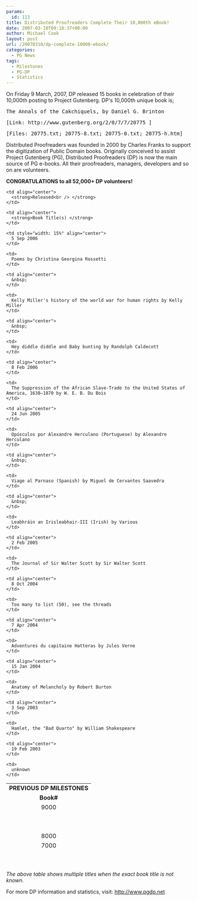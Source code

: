 ```yaml
---
params:
  id: 113
title: Distributed Proofreaders Complete Their 10,000th eBook!
date: 2007-03-10T09:18:37+00:00
author: Michael Cook
layout: post
url: /20070310/dp-complete-10000-ebook/
categories:
  - PG News
tags:
  - Milestones
  - PG-DP
  - Statistics
---
```

On Friday 9 March, 2007, DP released 15 books in celebration of their 10,000th posting to Project Gutenberg. DP's 10,000th unique book is;

<pre>The Annals of the Cakchiquels, by Daniel G. Brinton                      20775</pre>

<pre>[Link: http://www.gutenberg.org/2/0/7/7/20775 ]</pre>

<pre>[Files: 20775.txt; 20775-8.txt; 20775-0.txt; 20775-h.htm]</pre>

Distributed Proofreaders was founded in 2000 by Charles Franks to support the digitization of Public Domain books. Originally conceived to assist Project Gutenberg (PG), Distributed Proofreaders (DP) is now the main source of PG e-books. All their proofreaders, managers, developers and so on are volunteers.

**CONGRATULATIONS to all 52,000+ DP volunteers!**

<table border="0" cellpadding="0" cellspacing="0" height="222" width="560">
  <tr align="center">
    <td colspan="3" style="height: 26px">
      <strong>PREVIOUS DP MILESTONES</strong>
    </td>
  </tr>

  <tr>
    <td align="center">
      <strong>Book# </strong>
    </td>

    <td align="center">
      <strong>Released<br /> </strong>
    </td>

    <td align="center">
      <strong>Book Title(s) </strong>
    </td>
  </tr>

  <tr>
    <td align="center">
      9000
    </td>

    <td style="width: 15%" align="center">
      5 Sep 2006
    </td>

    <td>
      Poems by Christina Georgina Rossetti
    </td>
  </tr>

  <tr>
    <td align="center">
      &nbsp;
    </td>

    <td align="center">
      &nbsp;
    </td>

    <td>
      Kelly Miller's history of the world war for human rights by Kelly Miller
    </td>
  </tr>

  <tr>
    <td align="center">
      &nbsp;
    </td>

    <td align="center">
      &nbsp;
    </td>

    <td>
      Hey diddle diddle and Baby bunting by Randolph Caldecott
    </td>
  </tr>

  <tr>
    <td align="center">
      8000
    </td>

    <td align="center">
      8 Feb 2006
    </td>

    <td>
      The Suppression of the African Slave-Trade to the United States of America, 1638–1870 by W. E. B. Du Bois
    </td>
  </tr>

  <tr>
    <td align="center">
      7000
    </td>

    <td align="center">
      24 Jun 2005
    </td>

    <td>
      Opúsculos por Alexandre Herculano (Portuguese) by Alexandre Herculano
    </td>
  </tr>

  <tr>
    <td align="center">
      &nbsp;
    </td>

    <td align="center">
      &nbsp;
    </td>

    <td>
      Viage al Parnaso (Spanish) by Miguel de Cervantes Saavedra
    </td>
  </tr>

  <tr>
    <td align="center">
      &nbsp;
    </td>

    <td align="center">
      &nbsp;
    </td>

    <td>
      Leabhráin an Irisleabhair-III (Irish) by Various
    </td>
  </tr>

  <tr>
    <td align="center">
      6000
    </td>

    <td align="center">
      2 Feb 2005
    </td>

    <td>
      The Journal of Sir Walter Scott by Sir Walter Scott
    </td>
  </tr>

  <tr>
    <td align="center">
      5000
    </td>

    <td align="center">
      8 Oct 2004
    </td>

    <td>
      Too many to list (50), see the threads
    </td>
  </tr>

  <tr>
    <td align="center">
      4000
    </td>

    <td align="center">
      7 Apr 2004
    </td>

    <td>
      Adventures du capitaine Hatteras by Jules Verne
    </td>
  </tr>

  <tr>
    <td align="center">
      3000
    </td>

    <td align="center">
      15 Jan 2004
    </td>

    <td>
      Anatomy of Melancholy by Robert Burton
    </td>
  </tr>

  <tr>
    <td align="center">
      2000
    </td>

    <td align="center">
      3 Sep 2003
    </td>

    <td>
      Hamlet, the "Bad Quarto" by William Shakespeare
    </td>
  </tr>

  <tr>
    <td align="center">
      1000
    </td>

    <td align="center">
      19 Feb 2003
    </td>

    <td>
      unknown
    </td>
  </tr>
</table>

_The above table shows multiple titles when the exact book title is not known._

For more DP information and statistics, visit: <http://www.pgdp.net>
